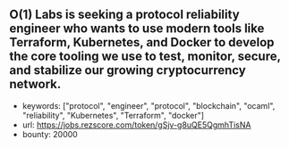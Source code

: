 O(1) Labs is seeking a protocol reliability engineer who wants to use modern tools like Terraform, Kubernetes, and Docker to develop the core tooling we use to test, monitor, secure, and stabilize our growing cryptocurrency network.
------
- keywords: ["protocol", "engineer", "protocol", "blockchain", "ocaml", "reliability", "Kubernetes", "Terraform", "docker"]
- url: https://jobs.rezscore.com/token/gSjv-g8uQE5QgmhTisNA
- bounty: 20000
